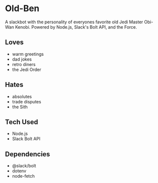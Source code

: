 # Old-Ben

A slackbot with the personality of everyones favorite old Jedi Master Obi-Wan Kenobi. Powered by Node.js, Slack's Bolt API, and the Force.

## Loves

- warm greetings
- dad jokes
- retro diners
- the Jedi Order

## Hates

- absolutes
- trade disputes
- the Sith

## Tech Used

- Node.js
- Slack Bolt API

## Dependencies

- @slack/bolt
- dotenv
- node-fetch
